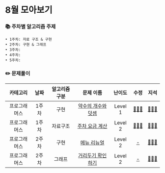 # 8월 모아보기
### 📚 주차별 알고리즘 주제
    • 1주차: 자료 구조 & 구현
    • 2주차: 구현 & 그래프
    • 3주차: 
    • 4주차: 
    • 5주차: 

### ✏️ 문제풀이
| 카테고리 | 날짜 | 알고리즘 구분 | 문제 이름 | 난이도 | 수정 | 지석 |  
| :----------: | :----------: | :----------: | :----------: | :----------: | :----------: | :----------: | 
| 프로그래머스 | 1주차 | 구현 | [약수의 개수와 덧셈](https://school.programmers.co.kr/learn/courses/30/lessons/77884) | Level 1 | [🙆🏻‍♀️](../수정/Implementation/Programmers77884.md) | [🙆🏻‍♂️](../지석/Implementation/Programmers77884.md) |
| 프로그래머스 | 1주차 | 자료구조 | [주차 요금 계산](https://school.programmers.co.kr/learn/courses/30/lessons/92341) | Level 2 | [🙆🏻‍♀️](../수정/Dictionary/Programmers92341.md) | [🙆🏻‍♂️](../지석/Dictionary/Programmers92341.md) |
| 프로그래머스 | 2주차 | 구현 |[메뉴 리뉴얼](https://school.programmers.co.kr/learn/courses/30/lessons/72411) | Level 2 | [-]() | [🙆🏻‍♂️](../지석/Implementation/Programmers72411.md) |
| 프로그래머스 | 2주차 | 그래프 |[거리두기 확인하기](https://school.programmers.co.kr/learn/courses/30/lessons/81302) | Level 2 | [-]() | [🙆🏻‍♂️](../지석/Graph-Theory/Programmers81302.md) |